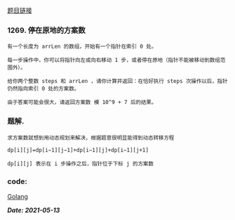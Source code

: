 [题目链接](https://leetcode-cn.com/problems/number-of-ways-to-stay-in-the-same-place-after-some-steps/)
    
### 1269. 停在原地的方案数
    有一个长度为 arrLen 的数组，开始有一个指针在索引 0 处。
    
    每一步操作中，你可以将指针向左或向右移动 1 步，或者停在原地（指针不能被移动到数组范围外）。
    
    给你两个整数 steps 和 arrLen ，请你计算并返回：在恰好执行 steps 次操作以后，指针仍然指向索引 0 处的方案数。
    
    由于答案可能会很大，请返回方案数 模 10^9 + 7 后的结果。

### 题解.
    求方案数就想到用动态规划来解决，根据题意很明显能得到动态转移方程
    
    dp[i][j]=dp[i−1][j−1]+dp[i−1][j]+dp[i−1][j+1]
    
    dp[i][j] 表示在 i 步操作之后，指针位于下标 j 的方案数

### code:
[Golang](https://github.com/Archangel59/LeetCode/blob/main/1269/1269.go)  

***Date: 2021-05-13***